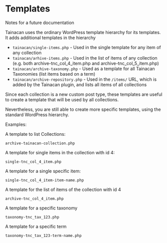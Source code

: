 # Templates

Notes for a future documentation

Tainacan uses the ordinary WordPress template hierarchy for its templates. It adds additional templates in the hierarchy

* `tainacan/single-items.php` - Used in the single template for any item of any collection
* `tainacan/arhive-items.php` - Used in the list of items of any collection (e.g. both archive-tnc_col_4_item.php and archive-tnc_col_5_item.php)
* `tainacan/archive-taxonomy.php` - Used as a template for all Tainacan Taxonomies (list items based on a term)
* `tainacan/archive-repository.php` - Used in the `/items/` URL, which is added by the Tainacan plugin, and lists all items of all collections

Since each collection is a new custom post type, these templates are useful to create a template that will be used by all collections.

Nevertheless, you are still able to create more specific templates, using the standard WordPress hierarchy.

Examples:

A template to list Collections:

`archive-tainacan-collection.php`

A template for single items in the collection with id 4:

`single-tnc_col_4_item.php`

A template for a single specific item:

`single-tnc_col_4_item-item-name.php`

A template for the list of items of the collection with id 4

`archive-tnc_col_4_item.php`

A template for a specific taxonomy

`taxonomy-tnc_tax_123.php`

A template for a specific term

`taxonomy-tnc_tax_123-term-name.php`